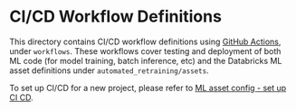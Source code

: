 # CI/CD Workflow Definitions
This directory contains CI/CD workflow definitions using [GitHub Actions](https://docs.github.com/en/actions),
under ``workflows``. These workflows cover testing and deployment of both ML code (for model training, batch inference, etc) and the 
Databricks ML asset definitions under ``automated_retraining/assets``. 

To set up CI/CD for a new project,
please refer to [ML asset config - set up CI CD](../../automated_retraining/assets/README.md#set-up-ci-and-cd).
